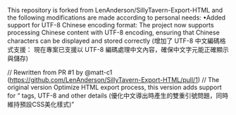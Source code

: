 This repository is forked from LenAnderson/SillyTavern-Export-HTML and the following modifications are made according to personal needs:
•Added support for UTF-8 Chinese encoding format: The project now supports processing Chinese content with UTF-8 encoding, ensuring that Chinese characters can be displayed and stored correctly
(增加了 UTF-8 中文編碼格式支援： 現在專案已支援以 UTF-8 編碼處理中文內容，確保中文字元能正確顯示與儲存)

// Rewritten from PR #1 by @matt-c1 (https://github.com/LenAnderson/SillyTavern-Export-HTML/pull/1)
// The original version Optimize HTML export process, this version adds support for <q> tags, UTF-8 and other details
(優化中文導出時產生的雙重引號問題，同時維持預設CSS美化樣式)
